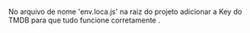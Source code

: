 No arquivo de nome 'env.loca.js' na raiz do projeto adicionar a Key do TMDB para que tudo funcione corretamente .